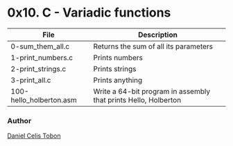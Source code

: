 # 0x10. C - Variadic functions

| File | Description |
| ------ | ------ |
| 0-sum_them_all.c | Returns the sum of all its parameters |
| 1-print_numbers.c | Prints numbers |
| 2-print_strings.c | Prints strings |
| 3-print_all.c | Prints anything |
| 100-hello_holberton.asm | Write a 64-bit program in assembly that prints Hello, Holberton |

### Author
[Daniel Celis Tobon](https://github.com/danicelistobon)
